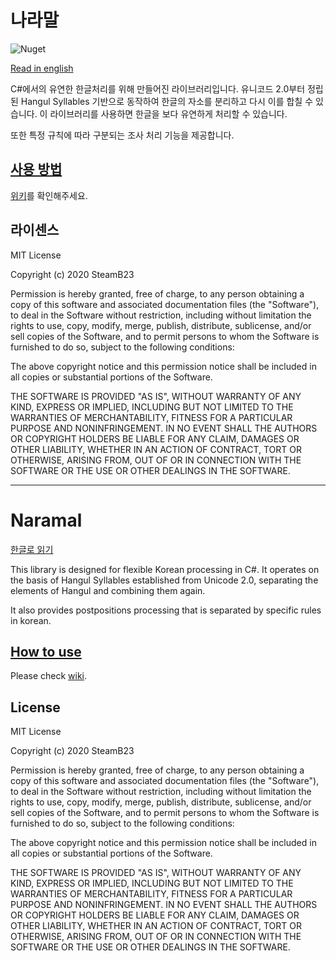 # 나라말

![Nuget](https://img.shields.io/nuget/v/Naramal)

[Read in english](#Naramal)

C#에서의 유연한 한글처리를 위해 만들어진 라이브러리입니다. 유니코드 2.0부터 정립된 Hangul Syllables 기반으로 동작하여 한글의 자소를 분리하고 다시 이를 합칠 수 있습니다. 이 라이브러리를 사용하면 한글을 보다 유연하게 처리할 수 있습니다.

또한 특정 규칙에 따라 구분되는 조사 처리 기능을 제공합니다.

## [사용 방법](https://github.com/steamb23/Naramal/wiki)

[위키](https://github.com/steamb23/Naramal/wiki)를 확인해주세요.

## 라이센스

MIT License

Copyright (c) 2020 SteamB23

Permission is hereby granted, free of charge, to any person obtaining a copy
of this software and associated documentation files (the "Software"), to deal
in the Software without restriction, including without limitation the rights
to use, copy, modify, merge, publish, distribute, sublicense, and/or sell
copies of the Software, and to permit persons to whom the Software is
furnished to do so, subject to the following conditions:

The above copyright notice and this permission notice shall be included in all
copies or substantial portions of the Software.

THE SOFTWARE IS PROVIDED "AS IS", WITHOUT WARRANTY OF ANY KIND, EXPRESS OR
IMPLIED, INCLUDING BUT NOT LIMITED TO THE WARRANTIES OF MERCHANTABILITY,
FITNESS FOR A PARTICULAR PURPOSE AND NONINFRINGEMENT. IN NO EVENT SHALL THE
AUTHORS OR COPYRIGHT HOLDERS BE LIABLE FOR ANY CLAIM, DAMAGES OR OTHER
LIABILITY, WHETHER IN AN ACTION OF CONTRACT, TORT OR OTHERWISE, ARISING FROM,
OUT OF OR IN CONNECTION WITH THE SOFTWARE OR THE USE OR OTHER DEALINGS IN THE
SOFTWARE.

---

# Naramal

[한글로 읽기](#나라말)

This library is designed for flexible Korean processing in C#. It operates on the basis of Hangul Syllables established from Unicode 2.0, separating the elements of Hangul and combining them again.

It also provides postpositions processing that is separated by specific rules in korean.

## [How to use](https://github.com/steamb23/Naramal/wiki)

Please check [wiki](https://github.com/steamb23/Naramal/wiki).

## License

MIT License

Copyright (c) 2020 SteamB23

Permission is hereby granted, free of charge, to any person obtaining a copy
of this software and associated documentation files (the "Software"), to deal
in the Software without restriction, including without limitation the rights
to use, copy, modify, merge, publish, distribute, sublicense, and/or sell
copies of the Software, and to permit persons to whom the Software is
furnished to do so, subject to the following conditions:

The above copyright notice and this permission notice shall be included in all
copies or substantial portions of the Software.

THE SOFTWARE IS PROVIDED "AS IS", WITHOUT WARRANTY OF ANY KIND, EXPRESS OR
IMPLIED, INCLUDING BUT NOT LIMITED TO THE WARRANTIES OF MERCHANTABILITY,
FITNESS FOR A PARTICULAR PURPOSE AND NONINFRINGEMENT. IN NO EVENT SHALL THE
AUTHORS OR COPYRIGHT HOLDERS BE LIABLE FOR ANY CLAIM, DAMAGES OR OTHER
LIABILITY, WHETHER IN AN ACTION OF CONTRACT, TORT OR OTHERWISE, ARISING FROM,
OUT OF OR IN CONNECTION WITH THE SOFTWARE OR THE USE OR OTHER DEALINGS IN THE
SOFTWARE.
